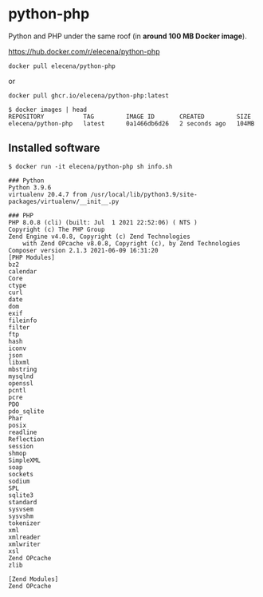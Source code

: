 python-php
==========

Python and PHP under the same roof (in **around 100 MB Docker image**).

https://hub.docker.com/r/elecena/python-php

```
docker pull elecena/python-php
```

or

```
docker pull ghcr.io/elecena/python-php:latest
```

```
$ docker images | head
REPOSITORY           TAG         IMAGE ID       CREATED         SIZE
elecena/python-php   latest      0a1466db6d26   2 seconds ago   104MB
```

## Installed software

```
$ docker run -it elecena/python-php sh info.sh

### Python
Python 3.9.6
virtualenv 20.4.7 from /usr/local/lib/python3.9/site-packages/virtualenv/__init__.py

### PHP
PHP 8.0.8 (cli) (built: Jul  1 2021 22:52:06) ( NTS )
Copyright (c) The PHP Group
Zend Engine v4.0.8, Copyright (c) Zend Technologies
    with Zend OPcache v8.0.8, Copyright (c), by Zend Technologies
Composer version 2.1.3 2021-06-09 16:31:20
[PHP Modules]
bz2
calendar
Core
ctype
curl
date
dom
exif
fileinfo
filter
ftp
hash
iconv
json
libxml
mbstring
mysqlnd
openssl
pcntl
pcre
PDO
pdo_sqlite
Phar
posix
readline
Reflection
session
shmop
SimpleXML
soap
sockets
sodium
SPL
sqlite3
standard
sysvsem
sysvshm
tokenizer
xml
xmlreader
xmlwriter
xsl
Zend OPcache
zlib

[Zend Modules]
Zend OPcache
```

